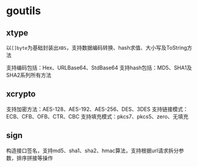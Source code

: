 # goutils

## xtype
以`[]byte`为基础封装出`XBS`，支持数据编码转换、hash求值、大小写及ToString方法

支持编码包括：Hex、URLBase64、StdBase64
支持hash包括：MD5、SHA1及SHA2系列所有方法

## xcrypto
支持加密方法：AES-128、AES-192、AES-256、DES、3DES
支持链接模式：ECB、CFB、OFB、CTR、CBC
支持填充模式：pkcs7、pkcs5、zero、无填充

## sign
构造接口签名，支持md5、sha1、sha2、hmac算法，支持根据url请求拆分参数，排序拼接等操作